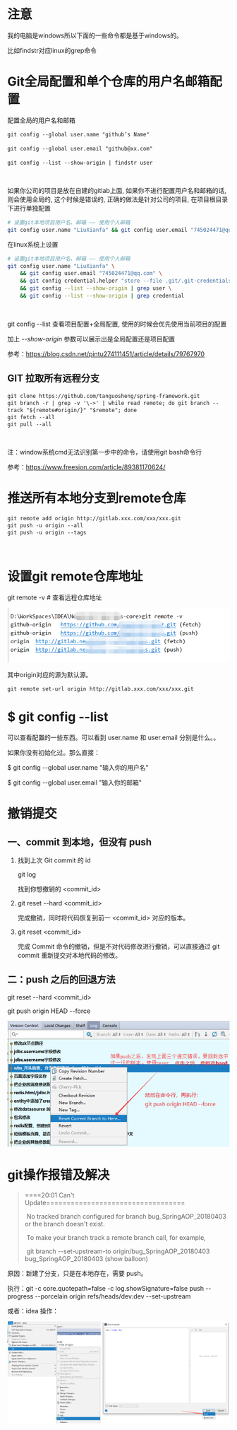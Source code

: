 #  注意

我的电脑是windows所以下面的一些命令都是基于windows的。

比如findstr对应linux的grep命令

# Git全局配置和单个仓库的用户名邮箱配置

配置全局的用户名和邮箱

```
git config --global user.name "github’s Name"

git config --global user.email "github@xx.com"

git config --list --show-origin | findstr user
```

![img](data:image/gif;base64,R0lGODlhAQABAPABAP///wAAACH5BAEKAAAALAAAAAABAAEAAAICRAEAOw==)![点击并拖拽以移动](data:image/gif;base64,R0lGODlhAQABAPABAP///wAAACH5BAEKAAAALAAAAAABAAEAAAICRAEAOw==)

如果你公司的项目是放在自建的gitlab上面, 如果你不进行配置用户名和邮箱的话, 则会使用全局的, 这个时候是错误的, 正确的做法是针对公司的项目, 在项目根目录下进行单独配置

```bash
# 设置git本地项目用户名、邮箱 —— 使用个人邮箱
git config user.name "LiuXianfa" && git config user.email "745024471@qq.com" && git config --list --show-origin | findstr user && git config credential.helper "store --file .git/.git-credentials" && git config --list --show-origin | findstr credential
```

在linux系统上设置
```bash
# 设置git本地项目用户名、邮箱 —— 使用个人邮箱
git config user.name "LiuXianfa" \
    && git config user.email "745024471@qq.com" \
    && git config credential.helper "store --file .git/.git-credentials" \
    && git config --list --show-origin | grep user \
    && git config --list --show-origin | grep credential
```

![img](data:image/gif;base64,R0lGODlhAQABAPABAP///wAAACH5BAEKAAAALAAAAAABAAEAAAICRAEAOw==)![点击并拖拽以移动](data:image/gif;base64,R0lGODlhAQABAPABAP///wAAACH5BAEKAAAALAAAAAABAAEAAAICRAEAOw==)

git config --list 查看项目配置+全局配置, 使用的时候会优先使用当前项目的配置

加上 *--show-origin* 参数可以展示出是全局配置还是项目配置

参考：https://blog.csdn.net/pintu274111451/article/details/79767970

## GIT 拉取所有远程分支

```
git clone https://github.com/tanguosheng/spring-framework.git
git branch -r | grep -v '\->' | while read remote; do git branch --track "${remote#origin/}" "$remote"; done
git fetch --all
git pull --all
```

![img](data:image/gif;base64,R0lGODlhAQABAPABAP///wAAACH5BAEKAAAALAAAAAABAAEAAAICRAEAOw==)![点击并拖拽以移动](data:image/gif;base64,R0lGODlhAQABAPABAP///wAAACH5BAEKAAAALAAAAAABAAEAAAICRAEAOw==)

注：window系统cmd无法识别第一步中的命令，请使用git bash命令行

参考：https://www.freesion.com/article/89381170624/

# 推送所有本地分支到remote仓库

```
git remote add origin http://gitlab.xxx.com/xxx/xxx.git
git push -u origin --all
git push -u origin --tags
```

![img](data:image/gif;base64,R0lGODlhAQABAPABAP///wAAACH5BAEKAAAALAAAAAABAAEAAAICRAEAOw==)![点击并拖拽以移动](data:image/gif;base64,R0lGODlhAQABAPABAP///wAAACH5BAEKAAAALAAAAAABAAEAAAICRAEAOw==)

# 设置git remote仓库地址

git remote -v # 查看远程仓库地址

![img](images/up-0c76bb92b59036cb695365dcf70f0e808d6.png)

其中origin对应的源为默认源。

```
git remote set-url origin http://gitlab.xxx.com/xxx/xxx.git  
```





# $ git config --list

可以查看配置的一些东西。可以看到 user.name 和 user.email 分别是什么。。

如果你没有初始化过。那么直接：

$ git config --global user.name "输入你的用户名"

$ git config --global user.email "输入你的邮箱"

 

# 撤销提交

## 一、commit 到本地，但没有 push

1. 找到上次 Git commit 的 id

   git log

   找到你想撤销的 <commit_id>

2. git reset --hard <commit_id>

   完成撤销，同时将代码恢复到前一 <commit_id> 对应的版本。

3. git reset <commit_id>

   完成 Commit 命令的撤销，但是不对代码修改进行撤销，可以直接通过 git commit 重新提交对本地代码的修改。

## 二：push 之后的回退方法

   git reset --hard <commit_id>

   git push origin HEAD --force

![img](images/up-4c705b4cbd7a06559984dbba914cc3c1b74.png)

 

 



# git操作报错及解决

> ====20:01  Can't Update==================================
>
> ​    No tracked branch configured for branch bug_SpringAOP_20180403 or the branch doesn't exist.
>
> ​    To make your branch track a remote branch call, for example,
>
> ​    git branch --set-upstream-to origin/bug_SpringAOP_20180403 bug_SpringAOP_20180403 (show balloon)

原因：新建了分支，只是在本地存在，需要 push。

执行：git -c core.quotepath=false -c log.showSignature=false push --progress --porcelain origin refs/heads/dev:dev --set-upstream

或者：idea 操作：

![img](images/up-de54fccc98d0c974e6429b0785c7054bd3d.png)







